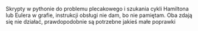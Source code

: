 Skrypty w pythonie do problemu plecakowego i szukania cykli Hamiltona lub Eulera w grafie, instrukcji obsługi nie dam, bo nie pamiętam.
Oba zdają się nie działać, prawdopodobnie są potrzebne jakieś małe poprawki